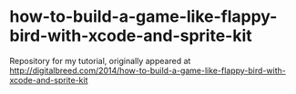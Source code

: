 how-to-build-a-game-like-flappy-bird-with-xcode-and-sprite-kit
==============================================================

Repository for my tutorial, originally appeared at http://digitalbreed.com/2014/how-to-build-a-game-like-flappy-bird-with-xcode-and-sprite-kit
